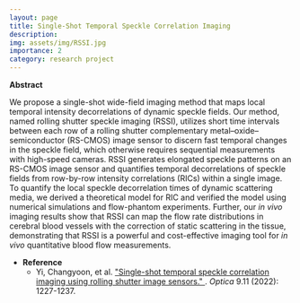 ```yaml
---
layout: page
title: Single-Shot Temporal Speckle Correlation Imaging
description: 
img: assets/img/RSSI.jpg
importance: 2
category: research project
---
```


**Abstract**

We propose a single-shot wide-field imaging method that maps local temporal intensity decorrelations of dynamic speckle fields. Our method, named rolling shutter speckle imaging (RSSI), utilizes short time intervals between each row of a rolling shutter complementary metal–oxide–semiconductor (RS-CMOS) image sensor to discern fast temporal changes in the speckle field, which otherwise requires sequential measurements with high-speed cameras. RSSI generates elongated speckle patterns on an RS-CMOS image sensor and quantifies temporal decorrelations of speckle fields from row-by-row intensity correlations (RICs) within a single image. To quantify the local speckle decorrelation times of dynamic scattering media, we derived a theoretical model for RIC and verified the model using numerical simulations and flow-phantom experiments. Further, our *in vivo* imaging results show that RSSI can map the flow rate distributions in cerebral blood vessels with the correction of static scattering in the tissue, demonstrating that RSSI is a powerful and cost-effective imaging tool for *in vivo* quantitative blood flow measurements.

* **Reference**
  * Yi, Changyoon, et al. ["Single-shot temporal speckle correlation imaging using rolling shutter image sensors." ](https://opg.optica.org/optica/fulltext.cfm?uri=optica-9-11-1227&id=513169). *Optica* 9.11 (2022): 1227-1237.

